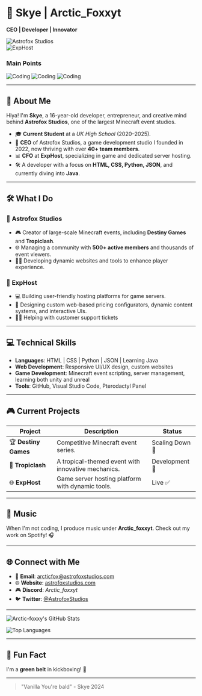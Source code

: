 # 🚀 **Skye | Arctic_Foxxyt**  
**CEO | Developer | Innovator**  

![Astrofox Studios](https://img.shields.io/badge/Astrofox_Studios-CEO-purple?style=flat-square)  
![ExpHost](https://img.shields.io/badge/ExpHost-CFO-blue?style=flat-square)  

### Main Points
![Coding](https://img.shields.io/badge/Python-yellow?style=flat-square)
![Coding](https://img.shields.io/badge/WebDev-red?style=flat-square)
![Coding](https://img.shields.io/badge/Learning-Java-orange?style=flat-square) 

---

## 🌟 **About Me**  
Hiya! I'm **Skye**, a 16-year-old developer, entrepreneur, and creative mind behind **Astrofox Studios**, one of the largest Minecraft event studios.  

- 🎓 **Current Student** at a *UK High School* (2020–2025).  
- 💼 **CEO** of Astrofox Studios, a game development studio I founded in 2022, now thriving with over **40+ team members**.  
- 📊 **CFO** at **ExpHost**, specializing in game and dedicated server hosting.  
- 🛠️ A developer with a focus on **HTML, CSS, Python, JSON**, and currently diving into **Java**.  

---

## 🛠️ **What I Do**  

### 🧩 **Astrofox Studios**  
- 🎮 Creator of large-scale Minecraft events, including **Destiny Games** and **Tropiclash**.  
- 🌐 Managing a community with **500+ active members** and thousands of event viewers.  
- 🧑‍💻 Developing dynamic websites and tools to enhance player experience.  

### 🌟 **ExpHost**  
- 💻 Building user-friendly hosting platforms for game servers.  
- 🔧 Designing custom web-based pricing configurators, dynamic content systems, and interactive UIs.
- 🧑‍💻 Helping with customer support tickets

---

## 💻 **Technical Skills**  
- **Languages**: HTML | CSS | Python | JSON | Learning Java  
- **Web Development**: Responsive UI/UX design, custom websites  
- **Game Development**: Minecraft event scripting, server management, learning both unity and unreal
- **Tools**: GitHub, Visual Studio Code, Pterodactyl Panel  

---

## 🎮 **Current Projects**  

| **Project**        | **Description**                                         | **Status**           |
|---------------------|---------------------------------------------------------|----------------------|
| 🏆 **Destiny Games** | Competitive Minecraft event series.                    | Scaling Down 🚧      |
| 🌴 **Tropiclash**    | A tropical-themed event with innovative mechanics.     | Development 🔨       |
| 🌐 **ExpHost**       | Game server hosting platform with dynamic tools.       | Live ✅              |

---

## 🎵 **Music**  
When I'm not coding, I produce music under **Arctic_foxxyt**. Check out my work on Spotify! 🎧  

---

## 🌐 **Connect with Me**  

- 📧 **Email**: arcticfox@astrofoxstudios.com
- 🌐 **Website**: [astrofoxstudios.com](https://www.astrofoxstudios.com)  
- 🎮 **Discord**: *Arctic_foxxyt*
- 🐦 **Twitter**: [@AstrofoxStudios](https://twitter.com/astrofoxstudios)  

---

![Arctic-foxxy's GitHub Stats](https://github-readme-stats.vercel.app/api?username=Arctic-foxxy&show_icons=true&theme=default)

![Top Languages](https://github-readme-stats.vercel.app/api/top-langs/?username=Arctic-foxxy&layout=compact&theme=default)

---

## 🚀 **Fun Fact**  
I'm a **green belt** in kickboxing! 🥋  

---

> "Vanilla You're bald" - Skye 2024  
